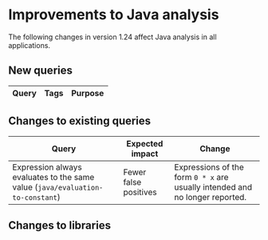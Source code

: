 # Improvements to Java analysis

The following changes in version 1.24 affect Java analysis in all applications.

## New queries

| **Query**                   | **Tags**  | **Purpose**                                                        |
|-----------------------------|-----------|--------------------------------------------------------------------|

## Changes to existing queries

| **Query**                    | **Expected impact**    | **Change**                        |
|------------------------------|------------------------|-----------------------------------|
| Expression always evaluates to the same value (`java/evaluation-to-constant`) | Fewer false positives | Expressions of the form `0 * x` are usually intended and no longer reported. |

## Changes to libraries

